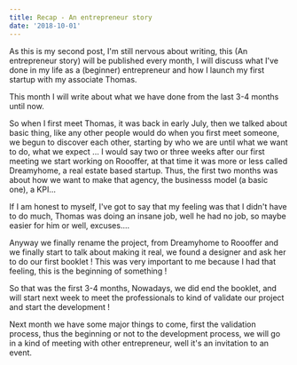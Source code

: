 ```yaml
---
title: Recap - An entrepreneur story
date: '2018-10-01'
---
```



As this is my second post, I'm still nervous about writing, this (An entrepreneur story) will be published every month, I will discuss what I've done in my life as a (beginner) entrepreneur and how I launch my first startup with my associate Thomas.


This month I will write about what we have done from the last 3-4 months until now.


So when I first meet Thomas, it was back in early July, then we talked about basic thing, like any other people would do when you first meet someone, we begun to discover each other, starting by who we are until what we want to do, what we expect ... I would say two or three weeks after our first meeting we start working on Roooffer, at that time it was more or less called Dreamyhome, a real estate based startup. Thus, the first two months was about how we want to make that agency, the businesss model (a basic one), a KPI...


If I am honest to myself, I've got to say that my feeling was that I didn't have to do much, Thomas was doing an insane job, well he had no job, so maybe easier for him or well, excuses....


Anyway we finally rename the project, from Dreamyhome to Roooffer and we finally start to talk about making it real, we found a designer and ask her to do our first booklet ! This was very important to me because I had that feeling, this is the beginning of something !


So that was the first 3-4 months, Nowadays, we did end the booklet, and will start next week to meet the professionals to kind of validate our project and start the development !


Next month we have some major things to come, first the validation process, thus the beginning or not to the development process, we will go in a kind of meeting with other entrepreneur, well it's an invitation to an event.
